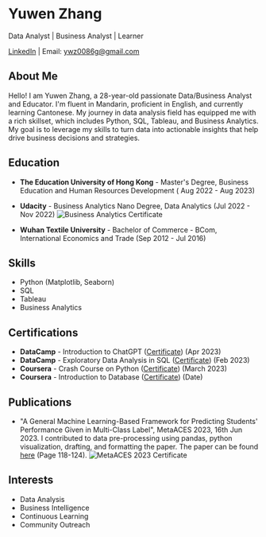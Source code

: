 # Yuwen Zhang
Data Analyst | Business Analyst | Learner

[LinkedIn](https://www.linkedin.com/in/yuwen-zhang-854000254) | Email: ywz0086g@gmail.com

## About Me
Hello! I am Yuwen Zhang, a 28-year-old passionate Data/Business Analyst and Educator. I'm fluent in Mandarin, proficient in English, and currently learning Cantonese. My journey in data analysis field has equipped me with a rich skillset, which includes Python, SQL, Tableau, and Business Analytics. My goal is to leverage my skills to turn data into actionable insights that help drive business decisions and strategies.

## Education

- **The Education University of Hong Kong** - Master's Degree, Business Education and Human Resources Development ( Aug 2022 - Aug 2023)
  
- **Udacity** - Business Analytics Nano Degree, Data Analytics (Jul 2022 - Nov 2022)
![Business Analytics Certificate](https://ywzhk.github.io/Business%20Analytics%20Certificate.jpg)

- **Wuhan Textile University** - Bachelor of Commerce - BCom, International Economics and Trade (Sep 2012 - Jul 2016)

## Skills

- Python (Matplotlib, Seaborn)
- SQL
- Tableau
- Business Analytics

## Certifications

- **DataCamp** - Introduction to ChatGPT ([Certificate](https://www.datacamp.com/statement-of-accomplishment/course/07bf9742032552d0d3f644f43c61296756dba549)) (Apr 2023)
- **DataCamp** - Exploratory Data Analysis in SQL ([Certificate](https://www.datacamp.com/statement-of-accomplishment/course/82bfcf83ebedb8d24fdc7e77dd3d9e7fc686fe5f)) (Feb 2023)
- **Coursera** - Crash Course on Python ([Certificate](https://www.coursera.org/account/accomplishments/verify/6NQMKPAKVZXG?utm_source=link&utm_medium=certificate&utm_content=cert_image&utm_campaign=sharing_cta&utm_product=course)) (March 2023)
- **Coursera** - Introduction to Database ([Certificate](https://www.coursera.org/account/accomplishments/certificate/W92DBYDG3B5C)) (Date)

## Publications

- "A General Machine Learning-Based Framework for Predicting Students' Performance Given in Multi-Class Label", MetaACES 2023, 16th Jun 2023. I contributed to data pre-processing using pandas, python visualization, drafting, and formatting the paper. The paper can be found [here](https://www.eduhk.hk/metaaces2023/proceedings.html) (Page 118-124).
![MetaACES 2023 Certificate](https://ywzhk.github.io/MetaACES%202023%20Cert%20Attendance.jpg)

## Interests

- Data Analysis
- Business Intelligence
- Continuous Learning
- Community Outreach
